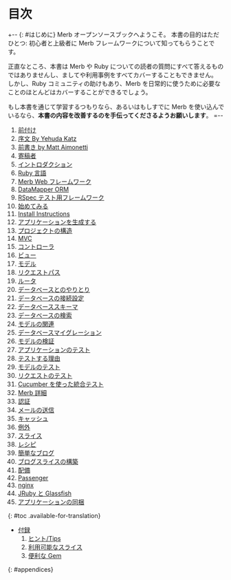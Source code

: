 # 目次

+-- {: #はじめに}
Merb オープンソースブックへようこそ。
本書の目的はただひとつ: 初心者と上級者に Merb フレームワークについて知ってもらうことです。

正直なところ、本書は Merb や Ruby についての読者の質問にすべて答えるものではありませんし、ましてや利用事例をすべてカバーすることもできません。
しかし、Ruby コミュニティの助けもあり、Merb を日常的に使うために必要なことのほとんどはカバーすることができるでしょう。

もし本書を通じて学習するつもりなら、あるいはもしすでに Merb を使い込んでいるなら、**本書の内容を改善するのを手伝ってくださるようお願いします**。
=--

1. [前付け](/front-matter)
  1. [序文 By Yehuda Katz](/front-matter/foreword)
  1. [前書き by Matt Aimonetti](/front-matter/preface)
  1. [寄稿者](/front-matter/contributors)
1. [イントロダクション](/introduction)
  1. [Ruby 言語](/introduction/ruby)
  1. [Merb Web フレームワーク](/introduction/merb)
  1. [DataMapper ORM](/introduction/datamapper)
  1. [RSpec テスト用フレームワーク](/introduction/rspec)
1. [始めてみる](/getting-started)
  1. [Install Instructions](/getting-started/install-instructions)
  1. [アプリケーションを生成する](/getting-started/generate-an-application)
  1. [プロジェクトの構造](/getting-started/project-structure)
  1. [MVC](/getting-started/mvc)
  1. [コントローラ](/getting-started/controllers)
  1. [ビュー](/getting-started/views)
  1. [モデル](/getting-started/models)
  1. [リクエストパス](/getting-started/request-path)
  1. [ルータ](/getting-started/router)
3. [データベースとのやりとり](/interacting-with-the-database)
  1. [データベースの接続設定](/interacting-with-the-database/dm-setting-up)
  1. [データベーススキーマ](/interacting-with-the-database/dm-schema)
  1. [データベースの検索](/interacting-with-the-database/dm-queries)
  1. [モデルの関連](/interacting-with-the-database/dm-relationships)
  1. [データベースマイグレーション](/interacting-with-the-database/dm-migrations)
  1. [モデルの検証](/interacting-with-the-database/dm-validations)
4. [アプリケーションのテスト](/testing-your-application)
  1. [テストする理由](/testing-your-application/why)
  1. [モデルのテスト](/testing-your-application/models)
  1. [リクエストのテスト](/testing-your-application/requests)
  1. [Cucumber を使った統合テスト](/testing-your-application/cucumber)
5. [Merb 詳細](/merb-more)
  1. [認証](/merb-more/authentication)
  1. [メールの送信](/merb-more/mailer)
  1. [キャッシュ](/merb-more/caching)
  1. [例外](/merb-more/exceptions)
  1. [スライス](/merb-more/slices)
1. [レシピ](/recipes)
  1. [簡単なブログ](/recipes/simple-blog)
  1. [ブログスライスの構築](/recipes/blog-slice)
1. [配備](/deployment)
  1. [Passenger](/deployment/passenger)
  1. [nginx](/deployment/nginx)
  1. [JRuby と Glassfish](/deployment/jruby)
  1. [アプリケーションの同梱](/deployment/bundle)

{: #toc .available-for-translation}

* [付録](/appendix)
  1. [ヒント/Tips](/appendix/hints-tips)
  1. [利用可能なスライス](/appendix/slices)
  1. [便利な Gem](/appendix/gems)

{: #appendices}
